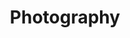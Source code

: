 ---
link: /photography
title: Photography
layout: null
permalink: null
order: 3
external: false
type: internal
visible: true
---